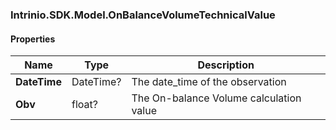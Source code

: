 [//]: # (CLASS:Intrinio.SDK.Model.OnBalanceVolumeTechnicalValue)

[//]: # (KIND:object)

### Intrinio.SDK.Model.OnBalanceVolumeTechnicalValue
#### Properties

[//]: # (START_DEFINITION)

Name | Type | Description
------------ | ------------- | -------------
**DateTime** | DateTime? | The date_time of the observation &nbsp;
**Obv** | float? | The On-balance Volume calculation value &nbsp;

[//]: # (END_DEFINITION)


